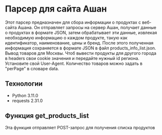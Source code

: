 # Парсер для сайта Ашан
Этот парсер предназначен для сбора информации о продуктах с веб-сайта Ашана. Он отправляет запросы на сервер Ашан, получает данные о продуктах в формате JSON, затем обрабатывает эти данные, извлекая необходимую информацию о каждом продукте, такую как идентификатор, наименование, цены и бренд. После этого полученная информация сохраняется в формате JSON в файл products_info_list.json.
Вывод товаров для Москвы. Чтоб вывести продукты для другого города в headers свои cookie значения и передайте нужный id региона.
Установите свой User-Agent.
Количество товаров можно задать в "perPage" в словаре data.

## Технологии
- Python 3.11.0 
- requests 2.31.0

## Функция get_products_list
Эта функция отправляет POST-запрос для получения списка продуктов